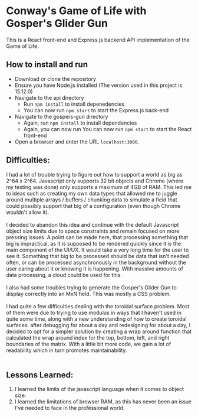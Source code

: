 # Conway's Game of Life with Gosper's Glider Gun
This is a React front-end and Express.js backend API implementation of the Game of Life.
## How to install and run
* Download or clone the repository
* Ensure you have Node.js installed (The version used in this project is 15.12.0)
* Navigate to the api directory
    * Run `npm install` to install depenedencies
    * You can now run `npm start` to start the Express.js back-end
* Navigate to the gospers-gun directory
    * Again, run `npm install` to install dependencies
    * Again, you can now run You can now run `npm start` to start the React front-end
* Open a browser and enter the URL `localhost:3000`.
## Difficulties:
I had a lot of trouble trying to figure out how to support a world as big as 2^64 x 2^64. Javascript only supports 32 bit objects and Chrome (where my testing was done) only supports a maximum of 4GB of RAM. This led me to ideas such as creating my own data types that allowed me to juggle around multiple arrays / buffers / chunking data to simulate a field that could possibly support that big of a configuration (even though Chrome wouldn't allow it).<br/><br/>
I decided to abandon this idea and continue with the default Javascript object size limits due to space constraints and remain focused on more pressing issues. A point can be made here, that processing something that big is impractical, as it is supposed to be rendered quickly since it is the main component of the UI/UX. It would take a very long time for the user to see it. Something that big to be processed should be data that isn't needed often, or can be processed asynchronously in the background without the user caring about it or knowing it is happening. With massive amounts of data processing, a cloud could be used for this.<br/><br/>
I also had some troubles trying to generate the Gosper's Glider Gun to display correctly into an MxN field. This was mostly a CSS problem.<br/><br/>
I had quite a few difficulties dealing with the toroidal surface problem. Most of them were due to trying to use modulus in ways that I haven't used in quite some time, along with a new understanding of how to create toroidal surfaces. after debugging for about a day and redesigning for about a day, I decided to opt for a simpler solution by creating a wrap around function that calculated the wrap around index for the top, bottom, left, and right boundaries of the matrix. With a little bit more code, we gain a lot of readability which in turn promotes maintainability.<br/><br/>
## Lessons Learned:
1. I learned the limits of the javascript language when it comes to object size.
1. I learned the limitations of browser RAM, as this has never been an issue I've needed to face in the professional world.
